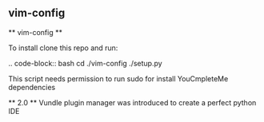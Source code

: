 vim-config
-------
** vim-config **

To install clone this repo and run:

.. code-block:: bash
cd ./vim-config
./setup.py

This script needs permission to run sudo for install YouCmpleteMe dependencies

** 2.0 **
Vundle plugin manager was introduced to create a perfect python IDE
